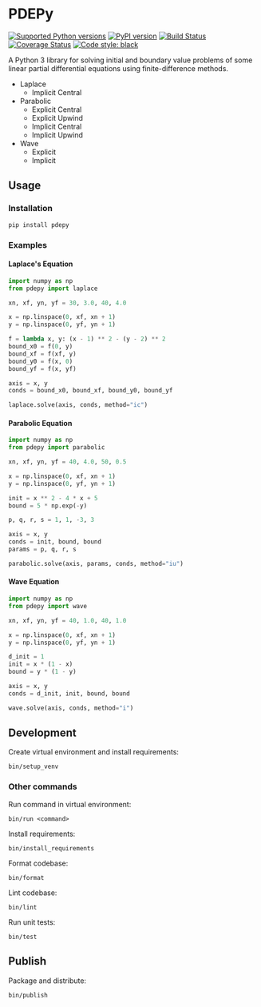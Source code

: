 # PDEPy

[![Supported Python versions](https://img.shields.io/pypi/pyversions/pdepy.svg)](https://pypi.org/project/pdepy/)
[![PyPI version](https://badge.fury.io/py/pdepy.svg)](https://badge.fury.io/py/pdepy)
[![Build Status](https://travis-ci.org/olivertso/pdepy.svg?branch=master)](https://travis-ci.org/olivertso/pdepy)
[![Coverage Status](https://coveralls.io/repos/github/olivertso/pdepy/badge.svg?branch=master)](https://coveralls.io/github/olivertso/pdepy?branch=master)
[![Code style: black](https://img.shields.io/badge/code%20style-black-000000.svg)](https://github.com/ambv/black)

A Python 3 library for solving initial and boundary value problems of some linear partial differential equations using finite-difference methods.

- Laplace
    - Implicit Central
- Parabolic
    - Explicit Central
    - Explicit Upwind
    - Implicit Central
    - Implicit Upwind
- Wave
    - Explicit
    - Implicit

## Usage

### Installation

```
pip install pdepy
```

### Examples

#### Laplace's Equation

```python
import numpy as np
from pdepy import laplace

xn, xf, yn, yf = 30, 3.0, 40, 4.0

x = np.linspace(0, xf, xn + 1)
y = np.linspace(0, yf, yn + 1)

f = lambda x, y: (x - 1) ** 2 - (y - 2) ** 2
bound_x0 = f(0, y)
bound_xf = f(xf, y)
bound_y0 = f(x, 0)
bound_yf = f(x, yf)

axis = x, y
conds = bound_x0, bound_xf, bound_y0, bound_yf

laplace.solve(axis, conds, method="ic")
```

#### Parabolic Equation

```python
import numpy as np
from pdepy import parabolic

xn, xf, yn, yf = 40, 4.0, 50, 0.5

x = np.linspace(0, xf, xn + 1)
y = np.linspace(0, yf, yn + 1)

init = x ** 2 - 4 * x + 5
bound = 5 * np.exp(-y)

p, q, r, s = 1, 1, -3, 3

axis = x, y
conds = init, bound, bound
params = p, q, r, s

parabolic.solve(axis, params, conds, method="iu")
```

#### Wave Equation

```python
import numpy as np
from pdepy import wave

xn, xf, yn, yf = 40, 1.0, 40, 1.0

x = np.linspace(0, xf, xn + 1)
y = np.linspace(0, yf, yn + 1)

d_init = 1
init = x * (1 - x)
bound = y * (1 - y)

axis = x, y
conds = d_init, init, bound, bound

wave.solve(axis, conds, method="i")
```

## Development

Create virtual environment and install requirements:
```
bin/setup_venv
```

### Other commands

Run command in virtual environment:
```
bin/run <command>
```

Install requirements:
```
bin/install_requirements
```

Format codebase:
```
bin/format
```

Lint codebase:
```
bin/lint
```

Run unit tests:
```
bin/test
```

## Publish

Package and distribute:
```
bin/publish
```
